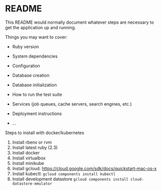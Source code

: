 # README

This README would normally document whatever steps are necessary to get the
application up and running.

Things you may want to cover:

* Ruby version

* System dependencies

* Configuration

* Database creation

* Database initialization

* How to run the test suite

* Services (job queues, cache servers, search engines, etc.)

* Deployment instructions

* ...

Steps to install with docker/kubernetes

1. Install rbenv or rvm
2. Install latest ruby (2.3)
3. Install docker
4. Install virtualbox
5. Install minikube
6. Install gcloud: https://cloud.google.com/sdk/docs/quickstart-mac-os-x
7. Install kubectl: `gcloud components install kubectl`
8. Install development datastore `gcloud components install cloud-datastore-emulator`
